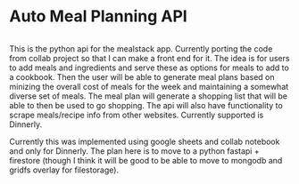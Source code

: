 # Auto Meal Planning API

[![<dwicke>](https://circleci.com/gh/dwicke/mealstack_api.svg?style=svg)](https://app.circleci.com/pipelines/github/dwicke/mealstack_api)

This is the python api for the mealstack app.  Currently porting the code from collab project so that I can make a front end for it. The idea is for users to add meals and ingredients and serve these as options for meals to add to a cookbook.  Then the user will be able to generate meal plans based on minizing the overall cost of meals for the week and maintaining a somewhat diverse set of meals.  The meal plan will generate a shopping list that will be able to then be used to go shopping.  The api will also have functionality to scrape meals/recipe info from other websites.  Currently supported is Dinnerly.

Currently this was implemented using google sheets and collab notebook and only for Dinnerly.  The plan here is to move to a python fastapi + firestore (though I think it will be good to be able to move to mongodb and gridfs overlay for filestorage).
